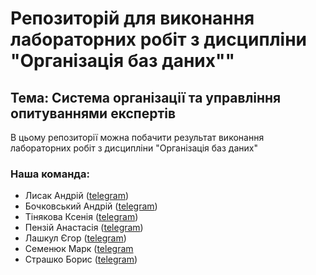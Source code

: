 
# Репозиторій для виконання лабораторних робіт з дисципліни "Організація баз даних""

## Тема: Система організації та управління опитуваннями експертів

В цьому репозиторії можна побачити результат виконання лабораторних робіт з дисципліни "Організація баз даних"

### Наша команда:
* Лисак Андрій ([telegram](https://t.me/goodvice))
* Бочковський Андрій ([telegram](https://t.me/iceonice))
* Тінякова Ксенія ([telegram](https://t.me/itskseniiiia))
* Пензій Анастасія ([telegram](https://t.me/diskejisn))
* Лашкул Єгор ([telegram](https://t.me/legorkay))
* Семенюк Марк ([telegram](https://t.me/roosevelt_valor)
* Страшко Борис ([telegram](https://t.me/boogee322))